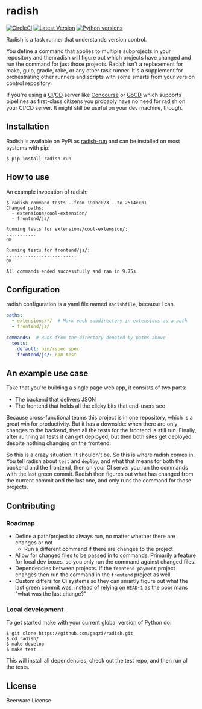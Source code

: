 radish
======

[![CircleCI](https://circleci.com/gh/gaqzi/radish.svg?style=shield)](https://circleci.com/gh/gaqzi/radish)
[![Latest Version](https://img.shields.io/pypi/v/radish-run.svg)](https://pypi.python.org/pypi/radish-run/)
[![Python versions](https://img.shields.io/pypi/pyversions/radish-run.svg)](https://pypi.python.org/pypi/radish-run/)

Radish is a task runner that understands version control. 

You define a command that applies to multiple subprojects in your repository
and thenradish will figure out which projects have changed and run the
command for just those projects. Radish isn't a replacement for make, gulp,
gradle, rake, or any other task runner. It's a supplement for
orchestrating other runners and scripts with some smarts from your
version control repository.

If you're using a [CI]/[CD] server like [Concourse] or [GoCD] which
supports pipelines as first-class citizens you probably have no need for
radish on your CI/CD server. It might still be useful on your dev
machine, though.

[CI]: https://en.wikipedia.org/wiki/Continuous_integration
[CD]: https://en.wikipedia.org/wiki/Continuous_delivery
[Concourse]: https://concourse.ci/
[GoCD]: https://www.go.cd/

## Installation

Radish is available on PyPi as [radish-run] and can be installed on most
systems with pip:

```shell
$ pip install radish-run
```

[radish-run]: https://pypi.python.org/pypi/radish-run/

## How to use

An example invocation of radish:

```shell
$ radish command tests --from 19abc023 --to 2514ecb1
Changed paths:
  - extensions/cool-extension/
  - frontend/js/

Running tests for extensions/cool-extension/:
...........
OK

Running tests for frontend/js/:
..........................
OK

All commands ended successfully and ran in 9.75s.
```

## Configuration

radish configuration is a yaml file named `Radishfile`, because I can.

```yaml
paths:
  - extensions/*/  # Mark each subdirectory in extensions as a path
  - frontend/js/
  
commands:  # Runs from the directory denoted by paths above
  tests:
    default: bin/rspec spec
    frontend/js/: npm test
```

## An example use case

Take that you're building a single page web app, it consists of two parts: 
- The backend that delivers JSON
- The frontend that holds all the clicky bits that end-users see

Because cross-functional teams this project is in one repository, which
is a great win for productivity. But it has a downside: when there are
only changes to the backend, then all the tests for the frontend is
still run. Finally, after running all tests it can get deployed, but
then both sites get deployed despite nothing changing on the frontend.

So this is a crazy situation. It shouldn't be. So this is where radish
comes in. You tell radish about `test` and `deploy`, and what that means
for both the backend and the frontend, then on your CI server you run
the commands with the last green commit. Radish then figures out what
has changed from the current commit and the last one, and only runs the
command for those projects.

## Contributing

### Roadmap

- Define a path/project to always run, no matter whether there are
  changes or not
  - Run a different command if there are changes to the project
- Allow for changed files to be passed in to commands. Primarily a
  feature for local dev boxes, so you only run the command against
  changed files.
- Dependencies between projects. If the `frontend-payment` project
  changes then run the command in the `frontend` project as well.
- Custom differs for Ci systems so they can smartly figure out what
  the last green commit was, instead of relying on `HEAD~1` as the
  poor mans "what was the last change?"

### Local development

To get started make with your current global version of Python do:

```shell
$ git clone https://github.com/gaqzi/radish.git
$ cd radish/
$ make develop
$ make test
```

This will install all dependencies, check out the test repo, and then
run all the tests.

## License

Beerware License
